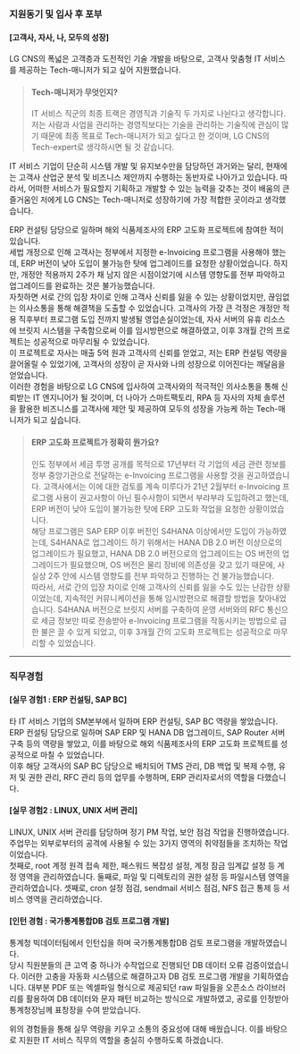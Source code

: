 ### 지원동기 및 입사 후 포부    

#### [고객사, 자사, 나, 모두의 성장]    
LG CNS의 폭넓은 고객층과 도전적인 기술 개발을 바탕으로, 고객사 맞춤형 IT 서비스를 제공하는 Tech-매니저가 되고 싶어 지원했습니다.    
> #### Tech-매니저가 무엇인지?
> IT 서비스 직군의 최종 트랙은 경영직과 기술직 두 가지로 나뉜다고 생각합니다. 저는 사람과 사업을 관리하는 경영직보다는 기술을 관리하는 기술직에 관심이 많기 때문에 최종 목표로 Tech-매니저가 되고 싶다고 한 것이며, LG CNS의 Tech-expert로 생각하시면 될 것 같습니다.    

IT 서비스 기업이 단순히 시스템 개발 및 유지보수만을 담당하던 과거와는 달리, 현재에는 고객사 산업군 분석 및 비즈니스 제안까지 수행하는 동반자로 나아가고 있습니다. 따라서, 어떠한 서비스가 필요할지 기획하고 개발할 수 있는 능력을 갖추는 것이 배움의 큰 즐거움인 저에게 LG CNS는 Tech-매니저로 성장하기에 가장 적합한 곳이라고 생각했습니다.    

ERP 컨설팅 담당으로 일하며 해외 식품제조사의 ERP 고도화 프로젝트에 참여한 적이 있습니다.    
세법 개정으로 인해 고객사는 정부에서 지정한 e-Invoicing 프로그램을 사용해야 했는데, ERP 버전이 낮아 도입이 불가능한 탓에 업그레이드를 요청한 상황이었습니다. 하지만, 개정안 적용까지 2주가 채 남지 않은 시점이었기에 시스템 영향도를 전부 파악하고 업그레이드를 완료하는 것은 불가능했습니다.    
자칫하면 서로 간의 입장 차이로 인해 고객사 신뢰를 잃을 수 있는 상황이었지만, 끊임없는 의사소통을 통해 해결책을 도출할 수 있었습니다. 고객사의 가장 큰 걱정은 개정안 적용 직후부터 프로그램 도입 전까지 발생될 영업손실이었는데, 자사 서버의 유휴 리소스에 브릿지 시스템을 구축함으로써 이를 임시방편으로 해결하였고, 이후 3개월 간의 프로젝트는 성공적으로 마무리될 수 있었습니다.    
이 프로젝트로 자사는 매출 5억 원과 고객사의 신뢰를 얻었고, 저는 ERP 컨설팅 역량을 끌어올릴 수 있었기에, 고객사의 성장이 곧 자사와 나의 성장으로 이어진다는 깨달음을 얻었습니다.    
이러한 경험을 바탕으로 LG CNS에 입사하여 고객사와의 적극적인 의사소통을 통해 신뢰받는 IT 엔지니어가 될 것이며, 더 나아가 스마트팩토리, RPA 등 자사의 자체 솔루션을 활용한 비즈니스를 고객사에 제안 및 제공하여 모두의 성장을 가능케 하는 Tech-매니저가 되고 싶습니다.    
> #### ERP 고도화 프로젝트가 정확히 뭔가요?    
> 인도 정부에서 세금 투명 공개를 목적으로 17년부터 각 기업의 세금 관련 정보를 정부 중앙기관으로 전달하는 e-Invoicing 프로그램을 사용할 것을 권고하였습니다. 고객사에서는 이에 대한 검토를 계속 미루다가 21년 2월부터 e-Invoicing 프로그램 사용이 권고사항이 아닌 필수사항이 되면서 부랴부랴 도입하려고 했는데, ERP 버전이 낮아 도입이 불가능한 탓에 ERP 고도화 작업을 요청한 상황이었습니다.    
> 해당 프로그램은 SAP ERP 이후 버전인 S4HANA 이상에서만 도입이 가능하였는데, S4HANA로 업그레이드 하기 위해서는 HANA DB 2.0 버전 이상으로의 업그레이드가 필요했고, HANA DB 2.0 버전으로의 업그레이드는 OS 버전의 업그레이드가 필요했으며, OS 버전은 물리 장비에 의존성을 갖고 있기 때문에, 사실상 2주 안에 시스템 영향도를 전부 파악하고 진행하는 건 불가능했습니다.    
> 따라서, 서로 간의 입장 차이로 인해 고객사의 신뢰를 잃을 수도 있는 난감한 상황이었는데, 지속적인 커뮤니케이션을 통해 임시방편으로 해결할 방법을 찾아내었습니다. S4HANA 버전으로 브릿지 서버를 구축하여 운영 서버와의 RFC 통신으로 세금 정보만 따로 전송받아 e-Invoicing 프로그램을 작동시키는 방법으로 급한 불은 끌 수 있게 되었고, 이후 3개월 간의 고도화 프로젝트는 성공적으로 마무리할 수 있었습니다.    

-----

### 직무경험    

#### [실무 경험1 : ERP 컨설팅, SAP BC]    
타 IT 서비스 기업의 SM본부에서 일하며 ERP 컨설팅, SAP BC 역량을 쌓았습니다.    
ERP 컨설팅 담당으로 일하며 SAP ERP 및 HANA DB 업그레이드, SAP Router 서버 구축 등의 역량을 쌓았고, 이를 바탕으로 해외 식품제조사의 ERP 고도화 프로젝트를 성공적으로 마칠 수 있었습니다.    
이후 해당 고객사의 SAP BC 담당으로 배치되어 TMS 관리, DB 백업 및 복제 수행, 유저 및 권한 관리, RFC 관리 등의 업무를 수행하며, ERP 관리자로서의 역할을 다했습니다.    

#### [실무 경험2 : LINUX, UNIX 서버 관리]    
LINUX, UNIX 서버 관리를 담당하며 정기 PM 작업, 보안 점검 작업을 진행하였습니다.    
주업무는 외부로부터의 공격에 사용될 수 있는 3가지 영역의 취약점들을 조치하는 작업이었습니다.    
첫째로, root 계정 원격 접속 제한, 패스워드 복잡성 설정, 계정 잠금 임계값 설정 등 계정 영역을 관리하였습니다. 둘째로, 파일 및 디렉토리의 권한 설정 등 파일시스템 영역을 관리하였습니다. 셋째로, cron 설정 점검, sendmail 서비스 점검, NFS 접근 통제 등 서비스 영역을 관리하였습니다.    

#### [인턴 경험 : 국가통계통합DB 검토 프로그램 개발]    
통계청 빅데이터팀에서 인턴십을 하며 국가통계통합DB 검토 프로그램을 개발하였습니다.    
당시 직원분들의 큰 고역 중 하나가 수작업으로 진행되던 DB 데이터 오류 검증이었습니다. 이러한 고충을 자동화 시스템으로 해결하고자 DB 검토 프로그램 개발을 기획하였습니다. 대부분 PDF 또는 엑셀파일 형식으로 제공되던 raw 파일들을 오픈소스 라이브러리를 활용하여 DB 데이터와 문자 패턴 비교하는 방식으로 개발하였고, 공로를 인정받아 통계청장님께 표창장을 수여 받았습니다.    

위의 경험들을 통해 실무 역량을 키우고 소통의 중요성에 대해 배웠습니다. 이를 바탕으로 지원한 IT 서비스 직무의 역할을 충실히 수행하도록 하겠습니다.    


